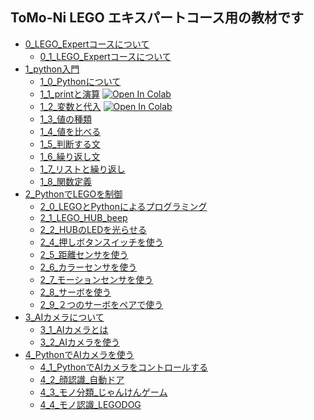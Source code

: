## ToMo-Ni LEGO エキスパートコース用の教材です

- [0_LEGO_Expertコースについて](0_LEGO_Expertコースについて)
  - [0_1_LEGO_Expertコースについて](0_LEGO_Expertコースについて/0_1_LEGO_Expertコースについて.ipynb)
- [1_python入門](1_python入門)
  - [1_0_Pythonについて](1_Python入門/1_0_Pythonについて.ipynb)
  - [1_1_printと演算](1_Python入門/1_1_printと演算) [![Open In Colab](https://colab.research.google.com/assets/colab-badge.svg)](https://colab.research.google.com/github/TomoniCodeAcademy/LEGO-expoert-course/blob/ab330cc40ae45564de4c733c6d0ce71dea5f255a/text/1_Python%E5%85%A5%E9%96%80/1_1_print%E3%81%A8%E6%BC%94%E7%AE%97.ipynb)
  - [1_2_変数と代入](1_Python入門/1_2_変数と代入.ipynb) [![Open In Colab](https://colab.research.google.com/assets/colab-badge.svg)](https://colab.research.google.com/github/TomoniCodeAcademy/LEGO-expoert-course/blob/main/text/1_Python%E5%85%A5%E9%96%80/1_2_%E5%A4%89%E6%95%B0%E3%81%A8%E4%BB%A3%E5%85%A5.ipynb)
  - [1_3_値の種類](1_Python入門/1_3_値の種類.ipynb)
  - [1_4_値を比べる](1_Python入門/1_4_値を比べる.ipynb)
  - [1_5_判断する文](1_Python入門/1_5_判断する文.ipynb)
  - [1_6_繰り返し文](1_Python入門/1_6_繰り返し文.ipynb)
  - [1_7_リストと繰り返し](1_Python入門/1_7_リストと繰り返し.ipynb)
  - [1_8_関数定義](1_Python入門/1_8_関数定義.ipynb)
- [2_PythonでLEGOを制御](2_PythonでLEGOを制御)
  - [2_0_LEGOとPythonによるプログラミング](2_PythonでLEGOを制御/2_0_LEGOとPythonによるプログラミング.ipynb)
  - [2_1_LEGO_HUB_beep](2_PythonでLEGOを制御/2_1_LEGO_HUB_beep.ipynb)
  - [2_2_HUBのLEDを光らせる](2_PythonでLEGOを制御/2_2_HUBのLEDを光らせる.ipynb)
  - [2_4_押しボタンスイッチを使う](2_PythonでLEGOを制御/2_4_押しボタンスイッチを使う.ipynb)
  - [2_5_距離センサを使う](2_PythonでLEGOを制御/2_5_距離センサを使う.ipynb)
  - [2_6_カラーセンサを使う](2_PythonでLEGOを制御/2_6_カラーセンサを使う.ipynb)
  - [2_7_モーションセンサを使う](2_PythonでLEGOを制御/2_7_モーションセンサを使う.ipynb)
  - [2_8_サーボを使う](2_PythonでLEGOを制御/2_8_サーボを使う.ipynb)
  - [2_9_２つのサーボをペアで使う](2_PythonでLEGOを制御/2_9_２つのサーボをペアで使う.ipynb)
- [3_AIカメラについて](3_AIカメラについて)
  - [3_1_AIカメラとは](3_AIカメラについて/3_1_AIカメラとは.ipynb)
  - [3_2_AIカメラを使う](3_AIカメラについて/3_2_AIカメラを使う.ipynb)
- [4_PythonでAIカメラを使う](4_PythonでAIカメラを使う)
  - [4_1_PythonでAIカメラをコントロールする](4_PythonでAIカメラを使う/4_1_AIカメラをPythonでコントロールする.ipynb) 　　
  - [4_2_顔認識_自動ドア](4_PythonでAIカメラを使う/4_2_顔認識_自動ドア)
  - [4_3_モノ分類_じゃんけんゲーム](4_PythonでAIカメラを使う/4_3_モノ分類_じゃんけんゲーム)
  - [4_4_モノ認識_LEGODOG](4_PythonでAIカメラを使う/4_4_モノ認識_LEGODOG)
